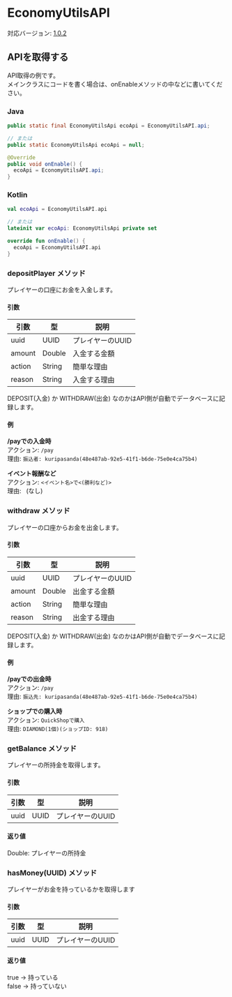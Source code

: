 # EconomyUtilsAPI
対応バージョン: [1.0.2](https://github.com/UtakataNetwork/EconomyUtilsAPI/releases/tag/v1.0.2)

## APIを取得する
API取得の例です。  
メインクラスにコードを書く場合は、onEnableメソッドの中などに書いてください。
### Java
```java
public static final EconomyUtilsApi ecoApi = EconomyUtilsAPI.api;

// または
public static EconomyUtilsApi ecoApi = null;

@Override
public void onEnable() {
  ecoApi = EconomyUtilsAPI.api;
}
```
### Kotlin
```kotlin
val ecoApi = EconomyUtilsAPI.api

// または
lateinit var ecoApi: EconomyUtilsApi private set

override fun onEnable() {
  ecoApi = EconomyUtilsAPI.api
}
```

### depositPlayer メソッド
プレイヤーの口座にお金を入金します。
#### 引数
| 引数     | 型      | 説明         |
|--------|--------|------------|
| uuid   | UUID   | プレイヤーのUUID |
| amount | Double | 入金する金額     |
| action | String | 簡単な理由      |
| reason | String | 入金する理由     |

DEPOSIT(入金) か WITHDRAW(出金) なのかはAPI側が自動でデータベースに記録します。

#### 例
**/payでの入金時**  
アクション: `/pay`  
理由: `振込者: kuripasanda(48e487ab-92e5-41f1-b6de-75e0e4ca75b4)`

**イベント報酬など**  
アクション: `<イベント名>で<(勝利など)>`  
理由: ` `(なし)


### withdraw メソッド
プレイヤーの口座からお金を出金します。
#### 引数
| 引数     | 型      | 説明         |
|--------|--------|------------|
| uuid   | UUID   | プレイヤーのUUID |
| amount | Double | 出金する金額     |
| action | String | 簡単な理由      |
| reason | String | 出金する理由     |

DEPOSIT(入金) か WITHDRAW(出金) なのかはAPI側が自動でデータベースに記録します。

#### 例
**/payでの出金時**  
アクション: `/pay`  
理由: `振込先: kuripasanda(48e487ab-92e5-41f1-b6de-75e0e4ca75b4)`

**ショップでの購入時**  
アクション: `QuickShopで購入`  
理由: `DIAMOND(1個)(ショップID: 918)`

### getBalance メソッド
プレイヤーの所持金を取得します。

#### 引数
| 引数     | 型      | 説明         |
|--------|--------|------------|
| uuid   | UUID   | プレイヤーのUUID |

#### 返り値
Double: プレイヤーの所持金

### hasMoney(UUID) メソッド
プレイヤーがお金を持っているかを取得します

#### 引数
| 引数     | 型      | 説明         |
|--------|--------|------------|
| uuid   | UUID   | プレイヤーのUUID |

#### 返り値
true → 持っている  
false → 持っていない

